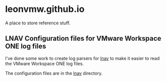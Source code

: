 # leonvmw.github.io

A place to store reference stuff.

##  LNAV Configuration files for VMware Workspace ONE log files

I've done some work to create log parsers for [lnav](https://lnav.org/) to make it easier to read the VMware Workspace ONE log files.

The configuration files are in the [lnav](lnav) directory.
